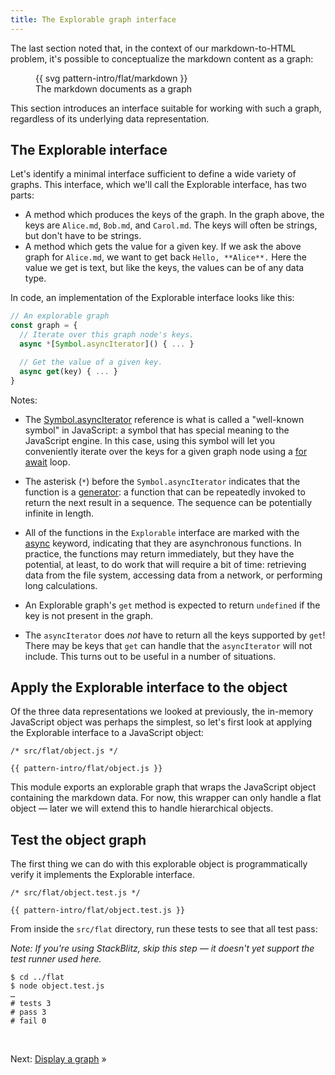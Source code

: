 ```yaml
---
title: The Explorable graph interface
---
```


The last section noted that, in the context of our markdown-to-HTML problem, it's possible to conceptualize the markdown content as a graph:

<figure>
  {{ svg pattern-intro/flat/markdown }}
  <figcaption>The markdown documents as a graph</figcaption>
</figure>

This section introduces an interface suitable for working with such a graph, regardless of its underlying data representation.

## The Explorable interface

Let's identify a minimal interface sufficient to define a wide variety of graphs. This interface, which we'll call the Explorable interface, has two parts:

- A method which produces the keys of the graph. In the graph above, the keys are `Alice.md`, `Bob.md`, and `Carol.md`. The keys will often be strings, but don't have to be strings.
- A method which gets the value for a given key. If we ask the above graph for `Alice.md`, we want to get back `Hello, **Alice**.` Here the value we get is text, but like the keys, the values can be of any data type.

In code, an implementation of the Explorable interface looks like this:

```js
// An explorable graph
const graph = {
  // Iterate over this graph node's keys.
  async *[Symbol.asyncIterator]() { ... }

  // Get the value of a given key.
  async get(key) { ... }
}
```

Notes:

- The [Symbol.asyncIterator](https://developer.mozilla.org/en-US/docs/Web/JavaScript/Reference/Global_Objects/Symbol/asyncIterator) reference is what is called a "well-known symbol" in JavaScript: a symbol that has special meaning to the JavaScript engine. In this case, using this symbol will let you conveniently iterate over the keys for a given graph node using a [for await](https://developer.mozilla.org/en-US/docs/Web/JavaScript/Reference/Statements/for-await...of) loop.

- The asterisk (`*`) before the `Symbol.asyncIterator` indicates that the function is a [generator](https://developer.mozilla.org/en-US/docs/Web/JavaScript/Reference/Global_Objects/Generator): a function that can be repeatedly invoked to return the next result in a sequence. The sequence can be potentially infinite in length.

- All of the functions in the `Explorable` interface are marked with the [async](https://developer.mozilla.org/en-US/docs/Web/JavaScript/Reference/Statements/async_function) keyword, indicating that they are asynchronous functions. In practice, the functions may return immediately, but they have the potential, at least, to do work that will require a bit of time: retrieving data from the file system, accessing data from a network, or performing long calculations.

- An Explorable graph's `get` method is expected to return `undefined` if the key is not present in the graph.

- The `asyncIterator` does _not_ have to return all the keys supported by `get`! There may be keys that `get` can handle that the `asyncIterator` will not include. This turns out to be useful in a number of situations.

## Apply the Explorable interface to the object

Of the three data representations we looked at previously, the in-memory JavaScript object was perhaps the simplest, so let's first look at applying the Explorable interface to a JavaScript object:

```{{'js'}}
/* src/flat/object.js */

{{ pattern-intro/flat/object.js }}
```

This module exports an explorable graph that wraps the JavaScript object containing the markdown data. For now, this wrapper can only handle a flat object — later we will extend this to handle hierarchical objects.

## Test the object graph

The first thing we can do with this explorable object is programmatically verify it implements the Explorable interface.

```{{'js'}}
/* src/flat/object.test.js */

{{ pattern-intro/flat/object.test.js }}
```

<span class="tutorialStep"></span> From inside the `src/flat` directory, run these tests to see that all test pass:

_Note: If you're using StackBlitz, skip this step — it doesn't yet support the test runner used here._

```console
$ cd ../flat
$ node object.test.js
…
# tests 3
# pass 3
# fail 0
```

&nbsp;

Next: [Display a graph](display.html) »
